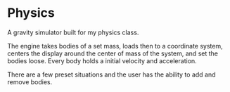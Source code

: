 # Physics
A gravity simulator built for my physics class. 

The engine takes bodies of a set mass, loads then to a coordinate system, centers the display around the center of mass of the system, and set the bodies loose. Every body holds a initial velocity and acceleration. 

There are a few preset situations and the user has the ability to add and remove bodies. 

